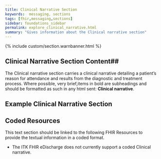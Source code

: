 ```yaml
---
title: Clinical Narrative Section
keywords:  messaging, sections
tags: [fhir,messaging,sections]
sidebar: foundations_sidebar
permalink: explore_clinical_narrative.html
summary: "Gives information about the Clinical narrative section"
---
```


{% include custom/section.warnbanner.html %}

## Clinical Narrative Section Content##
The Clinical narrative section carries a clinical narrative detailing a patient’s reason for attendance and results from the diagnostic and treatment process. Where possible, very brief,items in bold are subheadings and should be formatted as such in any html sent:
**Clinical narrative**.

##  Example Clinical Narrative Section ##

<script src="https://gist.github.com/IOPS-DEV/f90f3d0e728470d48de1c41ad08fdfab.js"></script>

## Coded Resources ##

This text section should be linked to the following FHIR Resources to provide the textual information in a coded format.

- The ITK FHIR eDischarge does not currently support a coded Clinical narrative.






